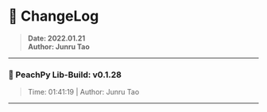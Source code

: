 # :hammer: ChangeLog
> __Date: 2022.01.21__<br>
> __Author: Junru Tao__<br>
---

### :electric_plug: PeachPy Lib-Build: v0.1.28
> Time: 01:41:19 | Author: Junru Tao
---


